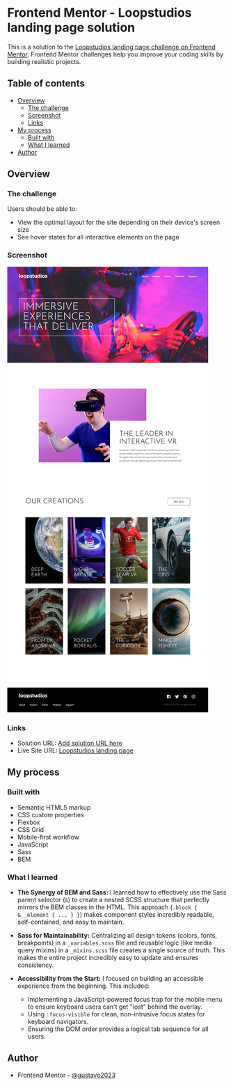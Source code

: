 # Frontend Mentor - Loopstudios landing page solution

This is a solution to the [Loopstudios landing page challenge on Frontend Mentor](https://www.frontendmentor.io/challenges/loopstudios-landing-page-N88J5Onjw). Frontend Mentor challenges help you improve your coding skills by building realistic projects.

## Table of contents

- [Overview](#overview)
  - [The challenge](#the-challenge)
  - [Screenshot](#screenshot)
  - [Links](#links)
- [My process](#my-process)
  - [Built with](#built-with)
  - [What I learned](#what-i-learned)
- [Author](#author)

## Overview

### The challenge

Users should be able to:

- View the optimal layout for the site depending on their device's screen size
- See hover states for all interactive elements on the page

### Screenshot

![Live site screenshot](./design/screencapture.png)

### Links

- Solution URL: [Add solution URL here](https://your-solution-url.com)
- Live Site URL: [Loopstudios landing page](https://gustavo2023.github.io/loopstudios-landing-page/)

## My process

### Built with

- Semantic HTML5 markup
- CSS custom properties
- Flexbox
- CSS Grid
- Mobile-first workflow
- JavaScript
- Sass
- BEM

### What I learned

- **The Synergy of BEM and Sass:** I learned how to effectively use the Sass parent selector (`&`) to create a nested SCSS structure that perfectly mirrors the BEM classes in the HTML. This approach (`.block { &__element { ... } }`) makes component styles incredibly readable, self-contained, and easy to maintain.

- **Sass for Maintainability:** Centralizing all design tokens (colors, fonts, breakpoints) in a `_variables.scss` file and reusable logic (like media query mixins) in a `_mixins.scss` file creates a single source of truth. This makes the entire project incredibly easy to update and ensures consistency.

- **Accessibility from the Start:** I focused on building an accessible experience from the beginning. This included:
  - Implementing a JavaScript-powered focus trap for the mobile menu to ensure keyboard users can't get "lost" behind the overlay.
  - Using `:focus-visible` for clean, non-intrusive focus states for keyboard navigators.
  - Ensuring the DOM order provides a logical tab sequence for all users.

## Author

- Frontend Mentor - [@gustavo2023](https://www.frontendmentor.io/profile/gustavo2023)
